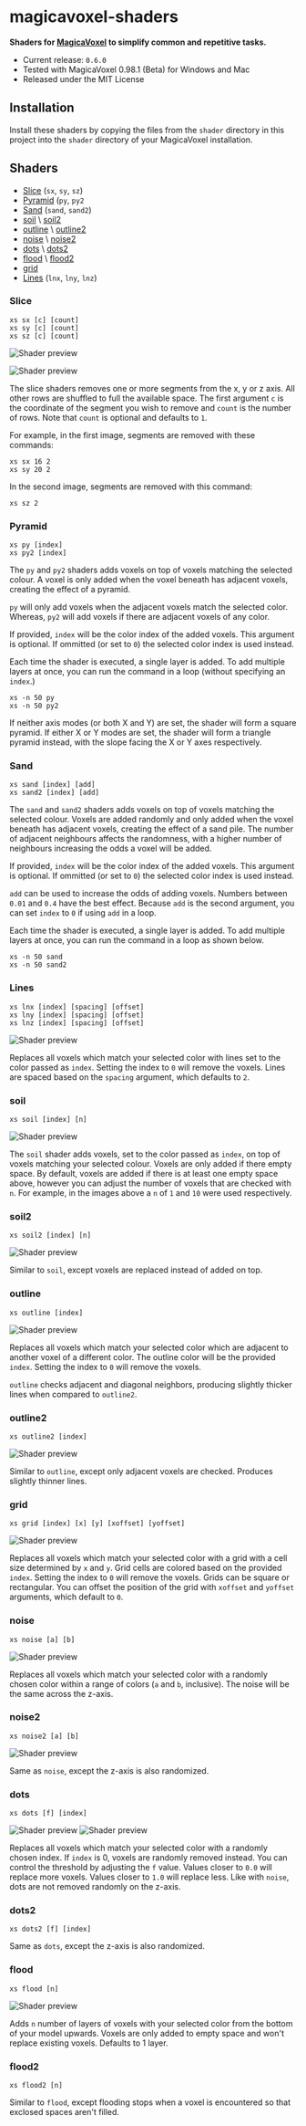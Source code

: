 # magicavoxel-shaders

__Shaders for [MagicaVoxel](https://ephtracy.github.io/) to simplify common and repetitive tasks.__

- Current release: `0.6.0`
- Tested with MagicaVoxel 0.98.1 (Beta) for Windows and Mac
- Released under the MIT License

## Installation

Install these shaders by copying the files from the `shader` directory in this project into the `shader` directory of your MagicaVoxel installation.

## Shaders

<ul>
    <li><a href="#slice_shader">Slice</a> (<code>sx</code>, <code>sy</code>, <code>sz</code>)</li>
    <li><a href="#pyramid_shader">Pyramid</a> (<code>py</code>, <code>py2</code></li>
    <li><a href="#sand_shader">Sand</a> (<code>sand</code>, <code>sand2</code>)</li>
    <li><a href="#soil_shader">soil</a> \ <a href="#soil2_shader">soil2</a></li>
    <li><a href="#outline_shader">outline</a> \ <a href="#outline2_shader">outline2</a></li>
    <li><a href="#noise_shader">noise</a> \ <a href="#noise2_shader">noise2</a></li>
    <li><a href="#dots_shader">dots</a> \ <a href="#dots2_shader">dots2</a></li>
    <li><a href="#flood_shader">flood</a> \ <a href="#flood2_shader">flood2</a></li>
    <li><a href="#grid_shader">grid</a></li>
    <li><a href="#lines_shader">Lines</a> (<code>lnx</code>, <code>lny</code>, <code>lnz</code>)</li>
</ul>

<h3 id="slice_shader">Slice</h3>

```
xs sx [c] [count]
xs sy [c] [count]
xs sz [c] [count]
```

![Shader preview](/img/slice_a.png?raw=true)

![Shader preview](/img/slice_b.png?raw=true)

The slice shaders removes one or more segments from the x, y or z axis. All other rows are shuffled to full the available space. The first argument `c` is the coordinate of the segment you wish to remove and `count` is the number of rows. Note that `count` is optional and defaults to `1`.

For example, in the first image, segments are removed with these commands:

```
xs sx 16 2
xs sy 20 2
```

In the second image, segments are removed with this command:

```
xs sz 2
```

<h3 id="pyramid_shader">Pyramid</h3>

```
xs py [index]
xs py2 [index]
```

The `py` and `py2` shaders adds voxels on top of voxels matching the selected colour. A voxel is only added when the voxel beneath has adjacent voxels, creating the effect of a pyramid.

`py` will only add voxels when the adjacent voxels match the selected color. Whereas, `py2` will add voxels if there are adjacent voxels of any color.

If provided, `index` will be the color index of the added voxels. This argument is optional. If ommitted (or set to `0`) the selected color index is used instead. 

Each time the shader is executed, a single layer is added. To add multiple layers at once, you can run the command in a loop (without specifying an `index`.)

```
xs -n 50 py
xs -n 50 py2
```

If neither axis modes (or both X and Y) are set, the shader will form a square pyramid. If either X or Y modes are set, the shader will form a triangle pyramid instead, with the slope facing the X or Y axes respectively.

<h3 id="sand_shader">Sand</h3>

```
xs sand [index] [add]
xs sand2 [index] [add]
```

The `sand` and `sand2` shaders adds voxels on top of voxels matching the selected colour. Voxels are added randomly and only added when the voxel beneath has adjacent voxels, creating the effect of a sand pile. The number of adjacent neighbours affects the randomness, with a higher number of neighbours increasing the odds a voxel will be added.

If provided, `index` will be the color index of the added voxels. This argument is optional. If ommitted (or set to `0`) the selected color index is used instead.

`add` can be used to increase the odds of adding voxels. Numbers between `0.01` and `0.4` have the best effect. Because `add` is the second argument, you can set `index` to `0` if using `add` in a loop.

Each time the shader is executed, a single layer is added. To add multiple layers at once, you can run the command in a loop as shown below.


```
xs -n 50 sand
xs -n 50 sand2
```

<h3 id="lines_shader">Lines</h3>

```
xs lnx [index] [spacing] [offset]
xs lny [index] [spacing] [offset]
xs lnz [index] [spacing] [offset]
```

![Shader preview](/img/lines.png?raw=true)

Replaces all voxels which match your selected color with lines set to the color passed as `index`. Setting the index to `0` will remove the voxels. Lines are spaced based on the `spacing` argument, which defaults to `2`.

<h3 id="soil_shader">soil</h3>

```
xs soil [index] [n]
```

![Shader preview](/img/soil.png?raw=true)

The `soil` shader adds voxels, set to the color passed as `index`, on top of voxels matching your selected colour. Voxels are only added if there empty space. By default, voxels are added if there is at least one empty space above, however you can adjust the number of voxels that are checked with `n`. For example, in the images above a `n` of `1` and `10` were used respectively.

<h3 id="soil2_shader">soil2</h3>

```
xs soil2 [index] [n]
```

![Shader preview](/img/soil2.png?raw=true)

Similar to `soil`, except voxels are replaced instead of added on top.

<h3 id="outline_shader">outline</h3>

```
xs outline [index]
```

![Shader preview](/img/outline.png?raw=true)

Replaces all voxels which match your selected color which are adjacent to another voxel of a different color. The outline color will be the provided `index`. Setting the index to `0` will remove the voxels.

`outline` checks adjacent and diagonal neighbors, producing slightly thicker lines when compared to `outline2`.

<h3 id="outline2_shader">outline2</h3>

```
xs outline2 [index]
```

![Shader preview](/img/outline2.png?raw=true)

Similar to `outline`, except only adjacent voxels are checked. Produces slightly thinner lines.

<h3 id="grid_shader">grid</h3>

```
xs grid [index] [x] [y] [xoffset] [yoffset]
```

![Shader preview](/img/grid.png?raw=true)

Replaces all voxels which match your selected color with a grid with a cell size determined by `x` and `y`. Grid cells are colored based on the provided `index`. Setting the index to `0` will remove the voxels. Grids can be square or rectangular. You can offset the position of the grid with `xoffset` and `yoffset` arguments, which default to `0`.

<h3 id="noise_shader">noise</h3>

```
xs noise [a] [b]
```

![Shader preview](/img/noise.png?raw=true)

Replaces all voxels which match your selected color with a randomly chosen color within a range of colors (`a` and `b`, inclusive). The noise will be the same across the z-axis.

<h3 id="noise2_shader">noise2</h3>

```
xs noise2 [a] [b]
```

![Shader preview](/img/noise2.png?raw=true)

Same as `noise`, except the z-axis is also randomized.

<h3 id="dots_shader">dots</h3>

```
xs dots [f] [index]
```

![Shader preview](/img/dots_a.png?raw=true)
![Shader preview](/img/dots_b.png?raw=true)

Replaces all voxels which match your selected color with a randomly chosen index. If `index` is 0, voxels are randomly removed instead. You can control the threshold by adjusting the `f` value. Values closer to `0.0` will replace more voxels. Values closer to `1.0` will replace less. Like with `noise`, dots are not removed randomly on the z-axis.

<h3 id="dots2_shader">dots2</h3>

```
xs dots2 [f] [index]
```

Same as `dots`, except the z-axis is also randomized.

<h3 id="flood_shader">flood</h3>

```
xs flood [n]
```

![Shader preview](/img/flood.png?raw=true)

Adds `n` number of layers of voxels with your selected color from the bottom of your model upwards. Voxels are only added to empty space and won't replace existing voxels. Defaults to 1 layer.

<h3 id="flood2_shader">flood2</h3>

```
xs flood2 [n]
```

Similar to `flood`, except flooding stops when a voxel is encountered so that exclosed spaces aren't filled.

